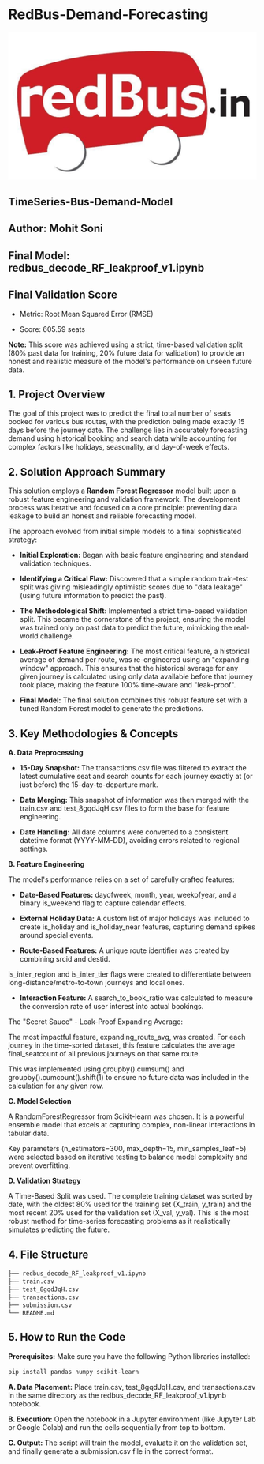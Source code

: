 # RedBus-Demand-Forecasting

![Project Pipeline](https://github.com/dsmohiit/TimeSeries-Bus-Demand-Model/blob/main/redbus_logo.jpg)


## TimeSeries-Bus-Demand-Model

## **Author:** Mohit Soni

## **Final Model:** redbus_decode_RF_leakproof_v1.ipynb

## Final Validation Score

- Metric: Root Mean Squared Error (RMSE)

- Score: 605.59 seats

**Note:** This score was achieved using a strict, time-based validation split (80% past data for training, 20% future data for validation) to provide an honest and realistic measure of the model's performance on unseen future data.

## 1. Project Overview

The goal of this project was to predict the final total number of seats booked for various bus routes, with the prediction being made exactly 15 days before the journey date. The challenge lies in accurately forecasting demand using historical booking and search data while accounting for complex factors like holidays, seasonality, and day-of-week effects.

## 2. Solution Approach Summary

This solution employs a **Random Forest Regressor** model built upon a robust feature engineering and validation framework. The development process was iterative and focused on a core principle: preventing data leakage to build an honest and reliable forecasting model.

The approach evolved from initial simple models to a final sophisticated strategy:

- **Initial Exploration:** Began with basic feature engineering and standard validation techniques.

- **Identifying a Critical Flaw:** Discovered that a simple random train-test split was giving misleadingly optimistic scores due to "data leakage" (using future information to predict the past).

- **The Methodological Shift:** Implemented a strict time-based validation split. This became the cornerstone of the project, ensuring the model was trained only on past data to predict the future, mimicking the real-world challenge.

- **Leak-Proof Feature Engineering:** The most critical feature, a historical average of demand per route, was re-engineered using an "expanding window" approach. This ensures that the historical average for any given journey is calculated using only data available before that journey took place, making the feature 100% time-aware and "leak-proof".

- **Final Model:** The final solution combines this robust feature set with a tuned Random Forest model to generate the predictions.

## 3. Key Methodologies & Concepts
**A. Data Preprocessing**

- **15-Day Snapshot:** The transactions.csv file was filtered to extract the latest cumulative seat and search counts for each journey exactly at (or just before) the 15-day-to-departure mark.

- **Data Merging:** This snapshot of information was then merged with the train.csv and test_8gqdJqH.csv files to form the base for feature engineering.

- **Date Handling:** All date columns were converted to a consistent datetime format (YYYY-MM-DD), avoiding errors related to regional settings.

**B. Feature Engineering**

The model's performance relies on a set of carefully crafted features:

- **Date-Based Features:** dayofweek, month, year, weekofyear, and a binary is_weekend flag to capture calendar effects.

- **External Holiday Data:** A custom list of major holidays was included to create is_holiday and is_holiday_near features, capturing demand spikes around special events.

- **Route-Based Features:** A unique route identifier was created by combining srcid and destid.

is_inter_region and is_inter_tier flags were created to differentiate between long-distance/metro-to-town journeys and local ones.

- **Interaction Feature:** A search_to_book_ratio was calculated to measure the conversion rate of user interest into actual bookings.

The "Secret Sauce" - Leak-Proof Expanding Average:

The most impactful feature, expanding_route_avg, was created. For each journey in the time-sorted dataset, this feature calculates the average final_seatcount of all previous journeys on that same route.

This was implemented using groupby().cumsum() and groupby().cumcount().shift(1) to ensure no future data was included in the calculation for any given row.

**C. Model Selection**

A RandomForestRegressor from Scikit-learn was chosen. It is a powerful ensemble model that excels at capturing complex, non-linear interactions in tabular data.

Key parameters (n_estimators=300, max_depth=15, min_samples_leaf=5) were selected based on iterative testing to balance model complexity and prevent overfitting.

**D. Validation Strategy**

A Time-Based Split was used. The complete training dataset was sorted by date, with the oldest 80% used for the training set (X_train, y_train) and the most recent 20% used for the validation set (X_val, y_val). This is the most robust method for time-series forecasting problems as it realistically simulates predicting the future.

## 4. File Structure
```
├── redbus_decode_RF_leakproof_v1.ipynb   
├── train.csv                             
├── test_8gqdJqH.csv                      
├── transactions.csv                      
├── submission.csv                        
└── README.md
```                  

## 5. How to Run the Code

**Prerequisites:** Make sure you have the following Python libraries installed:

```bash
pip install pandas numpy scikit-learn
```

**A. Data Placement:** Place train.csv, test_8gqdJqH.csv, and transactions.csv in the same directory as the redbus_decode_RF_leakproof_v1.ipynb notebook.

**B. Execution:** Open the notebook in a Jupyter environment (like Jupyter Lab or Google Colab) and run the cells sequentially from top to bottom.

**C. Output:** The script will train the model, evaluate it on the validation set, and finally generate a submission.csv file in the correct format.
